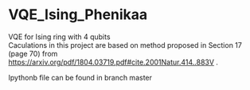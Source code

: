 # VQE_Ising_Phenikaa
VQE for Ising ring with 4 qubits  
Caculations in this project are based on method proposed in Section 17 (page 70) from https://arxiv.org/pdf/1804.03719.pdf#cite.2001Natur.414..883V
.

Ipythonb file can be found in branch master
